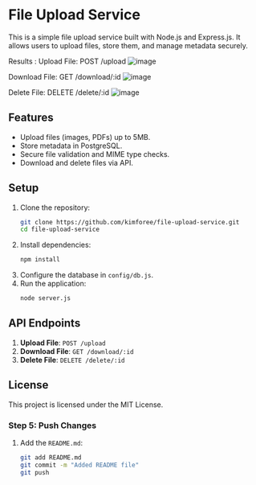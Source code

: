 # File Upload Service

This is a simple file upload service built with Node.js and Express.js. It allows users to upload files, store them, and manage metadata securely.

Results : 
Upload File: POST /upload
![image](https://github.com/user-attachments/assets/4e51bfa1-717d-4f52-9403-ffa0dac0e074)

Download File: GET /download/:id
![image](https://github.com/user-attachments/assets/b6efb52f-adf8-45b8-81c0-8689e3b4eb33)

Delete File: DELETE /delete/:id
![image](https://github.com/user-attachments/assets/58c9f7b6-bb94-411f-b111-1b96bd25bea2)




## Features
- Upload files (images, PDFs) up to 5MB.
- Store metadata in PostgreSQL.
- Secure file validation and MIME type checks.
- Download and delete files via API.

## Setup
1. Clone the repository:
   ```bash
   git clone https://github.com/kimforee/file-upload-service.git
   cd file-upload-service
   ```
2. Install dependencies:
   ```bash
   npm install
   ```
3. Configure the database in `config/db.js`.
4. Run the application:
   ```bash
   node server.js
   ```

## API Endpoints
1. **Upload File**: `POST /upload`
2. **Download File**: `GET /download/:id`
3. **Delete File**: `DELETE /delete/:id`

## License
This project is licensed under the MIT License.


### Step 5: Push Changes
1. Add the `README.md`:
   ```bash
   git add README.md
   git commit -m "Added README file"
   git push
   ```
